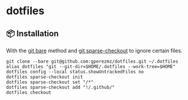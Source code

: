 # dotfiles

## :package: Installation
With the [git bare](https://www.atlassian.com/git/tutorials/dotfiles) method
and [git sparse-checkout](https://git-scm.com/docs/git-sparse-checkout) to
ignore certain files.

```fish
git clone --bare git@github.com:gperezmz/dotfiles.git ~/.dotfiles
alias dotfiles "git --git-dir=$HOME/.dotfiles --work-tree=$HOME"
dotfiles config --local status.showUntrackedFiles no
dotfiles sparse-checkout init
dotfiles sparse-checkout set "/*"
dotfiles sparse-checkout add "!/.github/"
dotfiles checkout
```

